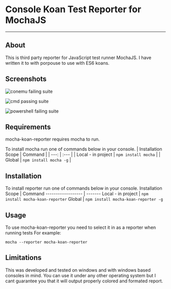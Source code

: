# Console Koan Test Reporter for MochaJS
----------------------------------------

## About
This is third party reporter for JavaScript test runner MochaJS.
I have written it to with porpouse to use with ES6 koans.

## Screenshots
![conemu failing suite](https://github.com/jkkrefta/mocha-koan-reporter/tree/master/Readme/conemu-failing-suite.png "Conemu failing suite")

![cmd passing suite](https://github.com/jkkrefta/mocha-koan-reporter/tree/master/Readme/cmd-passing-suite.png "CommandLine passing suite")

![powershell failing suite](https://github.com/jkkrefta/mocha-koan-reporter/tree/master/Readme/powershell-failing-suite.png "Powershell failing suite")

## Requirements
mocha-koan-reporter requires mocha to run.

To install mocha run one of commands below in your console.
| Installation Scope | Command |
| ---: | :--- |
| Local - in project | ```npm install mocha``` |
| Global             | ```npm install mocha -g``` |

## Installation
To install reporter run one of commands below in your console.
Installation Scope | Command
------------------ | -------
Local - in project | ```npm install mocha-koan-reporter```
Global             | ```npm install mocha-koan-reporter -g```

## Usage
To use mocha-koan-reporter you need to select it in as a reporter when running tests
For example:
```
mocha --reporter mocha-koan-reporter
```

## Limitations
This was developed and tested on windows and with windows based consoles in mind.
You can use it under any other operating system but I cant guarantee you that it will output properly colored and formated report.
